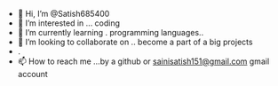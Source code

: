 - 👋 Hi, I’m @Satish685400
- 👀 I’m interested in ... coding 
- 🌱 I’m currently learning . programming languages..
- 💞️ I’m looking to collaborate on .. become a part of a big projects 
- .
- 📫 How to reach me ...by a github or sainisatish151@gmail.com gmail account 

<!---
Satish685400/Satish685400 is a ✨ special ✨ repository because its `README.md` (this file) appears on your GitHub profile.
You can click the Preview link to take a look at your changes.
--->
